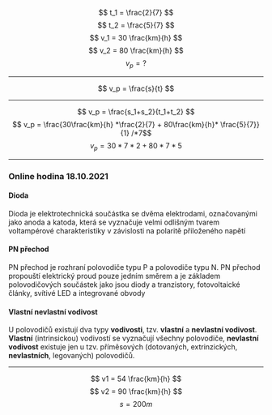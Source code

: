 $$ t_1 = \frac{2}{7} $$
$$ t_2 = \frac{5}{7} $$
$$ v_1 = 30 \frac{km}{h} $$
$$ v_2 = 80 \frac{km}{h} $$
$$ v_p = ? $$

---

$$ v_p = \frac{s}{t} $$

---

$$ v_p = \frac{s_1+s_2}{t_1+t_2} $$
$$ v_p = \frac{30\frac{km}{h} *\frac{2}{7} + 80\frac{km}{h}* \frac{5}{7}}{1}  /*7$$
$$ v_p = 30*7*2+80*7*5 $$

---

### Online hodina 18.10.2021


#### Dioda
Dioda je elektrotechnická součástka se dvěma elektrodami, označovanými jako anoda a katoda, která se vyznačuje velmi odlišným tvarem voltampérové charakteristiky v závislosti na polaritě přiloženého napětí
#### PN přechod
PN přechod je rozhraní polovodiče typu P a polovodiče typu N. PN přechod propouští elektrický proud pouze jedním směrem a je základem polovodičových součástek jako jsou diody a tranzistory, fotovoltaické články, svítivé LED a integrované obvody
#### Vlastní nevlastní vodivost
U polovodičů existují dva typy **vodivosti**, tzv. **vlastní** a **nevlastní vodivost**. **Vlastní** (intrinsickou) vodivostí se vyznačují všechny polovodiče, **nevlastní vodivost** existuje jen u tzv. příměsových (dotovaných, extrinzických, **nevlastních**, legovaných) polovodičů.

---

$$ v1 = 54 \frac{km}{h} $$
$$ v2 = 90 \frac{km}{h} $$
$$ s = 200m $$